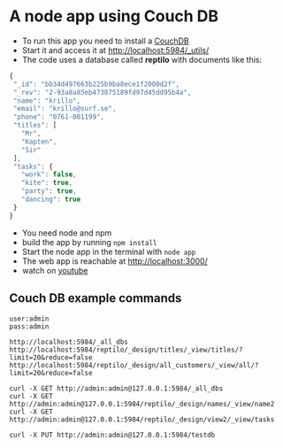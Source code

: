 # A node app using Couch DB

- To run this app you need to install a [CouchDB](https://couchdb.apache.org/)
- Start it and access it at [http://localhost:5984/\_utils/](http://localhost:5984/_utils/)
- The code uses a database called **reptilo** with documents like this:

```ts
{
 "_id": "bb34d497663b225b9ba8ece1f2000d2f",
 "_rev": "2-93a8a85eb473875189fd97d45dd95b4a",
 "name": "krillo",
 "email": "krillo@surf.se",
 "phone": "0761-001199",
 "titles": [
   "Mr",
   "Kapten",
   "Sir"
 ],
 "tasks": {
   "work": false,
   "kite": true,
   "party": true,
   "dancing": true
 }
}
```

- You need node and npm
- build the app by running `npm install`
- Start the node app in the terminal with `node app`
- The web app is reachable at [http://localhost:3000/](http://localhost:3000/)
- watch on [youtube](https://www.youtube.com/watch?v=R6LUMXrAoCE&t=587s)

## Couch DB example commands

```
user:admin
pass:admin

http://localhost:5984/_all_dbs
http://localhost:5984/reptilo/_design/titles/_view/titles/?limit=20&reduce=false
http://localhost:5984/reptilo/_design/all_customers/_view/all/?limit=20&reduce=false

curl -X GET http://admin:admin@127.0.0.1:5984/_all_dbs
curl -X GET http://admin:admin@127.0.0.1:5984/reptilo/_design/names/_view/name2
curl -X GET http://admin:admin@127.0.0.1:5984/reptilo/_design/view2/_view/tasks

curl -X PUT http://admin:admin@127.0.0.1:5984/testdb
```
